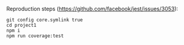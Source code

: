 Reproduction steps (https://github.com/facebook/jest/issues/3053):

```
git config core.symlink true
cd project1
npm i
npm run coverage:test
```
